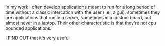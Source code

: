 In my work I often develop applications meant to run for a long period of time,without a classic intercation with the user (i.e., a gui).
sometimes they are applications that run in a server, sometimes in a custom board, but almost never in a laptop.
Their other characteristic is that they're not cpu bounded applications.

I FIND OUT that it's very useful 
